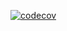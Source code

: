 [![codecov](https://codecov.io/gh/floriansr/travis-config/branch/master/graph/badge.svg?token=NYYR0IJCH9)](https://codecov.io/gh/floriansr/travis-config)
